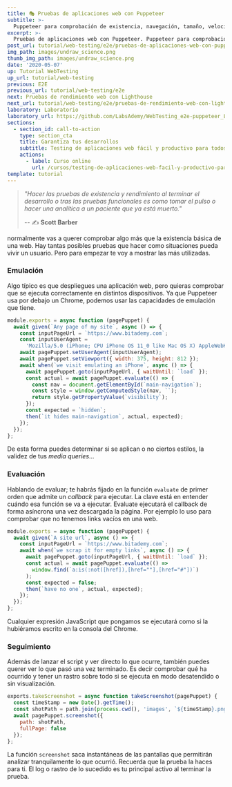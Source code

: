 ```yaml
---
title: 🎭 Pruebas de aplicaciones web con Puppeteer
subtitle: >-
  Puppeteer para comprobación de existencia, navegación, tamaño, velocidad y otras métricas.
excerpt: >-
  Pruebas de aplicaciones web con Puppeteer. Puppeteer para comprobación de existencia, navegación, tamaño, velocidad y otras métricas.
post_url: tutorial/web-testing/e2e/pruebas-de-aplicaciones-web-con-puppeteer
img_path: images/undraw_science.png
thumb_img_path: images/undraw_science.png
date: '2020-05-07'
up: Tutorial WebTesting
up_url: tutorial/web-testing
previous: E2E
previous_url: tutorial/web-testing/e2e
next: Pruebas de rendimiento web con Lighthouse
next_url: tutorial/web-testing/e2e/pruebas-de-rendimiento-web-con-lighthouse
laboratory: Laboratorio
laboratory_url: https://github.com/LabsAdemy/WebTesting_e2e-puppeteer_Labs
sections:
  - section_id: call-to-action
    type: section_cta
    title: Garantiza tus desarrollos
    subtitle: Testing de aplicaciones web fácil y productivo para todos.
    actions:
      - label: Curso online
        url: /cursos/testing-de-aplicaciones-web-facil-y-productivo-para-todos/
template: tutorial
---
```


> _"Hacer las pruebas de existencia y rendimiento al terminar el desarrollo o tras las pruebas funcionales es como tomar el pulso o hacer una analítica a un paciente que ya está muerto."_
>
> -- ✍️ **Scott Barber**

normalmente vas a querer comprobar algo más que la existencia básica de una web. Hay tantas posibles pruebas que hacer como situaciones pueda vivir un usuario. Pero para empezar te voy a mostrar las más utilizadas.

### Emulación

Algo típico es que despliegues una aplicación web, pero quieras comprobar que se ejecuta correctamente en distintos dispositivos. Ya que Puppeteer usa por debajo un Chrome, podemos usar las capacidades de emulación que tiene.

```javascript
module.exports = async function (pagePuppet) {
  await given(`Any page of my site`, async () => {
    const inputPageUrl = `https://www.bitademy.com`;
    const inputUserAgent =
      'Mozilla/5.0 (iPhone; CPU iPhone OS 11_0 like Mac OS X) AppleWebKit/604.1.38 (KHTML, like Gecko) Version/11.0 Mobile/15A372 Safari/604.1';
    await pagePuppet.setUserAgent(inputUserAgent);
    await pagePuppet.setViewport({ width: 375, height: 812 });
    await when(`we visit emulating an iPhone`, async () => {
      await pagePuppet.goto(inputPageUrl, { waitUntil: `load` });
      const actual = await pagePuppet.evaluate(() => {
        const nav = document.getElementById(`main-navigation`);
        const style = window.getComputedStyle(nav, ``);
        return style.getPropertyValue(`visibility`);
      });
      const expected = `hidden`;
      then(`it hides main-navigation`, actual, expected);
    });
  });
};
```
De esta forma puedes determinar si se aplican o no ciertos estilos, la validez de tus _media queries_...


### Evaluación

Hablando de evaluar; te habrás fijado en la función `evaluate` de primer orden que admite un _callback_ para ejecutar. La clave está en entender cuándo esa función se va a ejecutar. Evaluate ejecutará el callback de forma asíncrona una vez descargada la página.
Por ejemplo lo uso para comprobar que no tenemos links vacíos en una web.

```javascript
module.exports = async function (pagePuppet) {
  await given(`A site url`, async () => {
    const inputPageUrl = `https://www.bitademy.com`;
    await when(`we scrap it for empty links`, async () => {
      await pagePuppet.goto(inputPageUrl, { waitUntil: `load` });
      const actual = await pagePuppet.evaluate(() =>
        window.find(`a:is(:not([href]),[href=""],[href="#"])`)
      );
      const expected = false;
      then(`have no one`, actual, expected);
    });
  });
};
```

Cualquier expresión JavaScript que pongamos se ejecutará como si la hubiéramos escrito en la consola del Chrome.

### Seguimiento

Además de lanzar el script y ver directo lo que ocurre, también puedes querer ver lo que pasó una vez terminado. Es decir comprobar qué ha ocurrido y tener un rastro sobre todo si se ejecuta en modo desatendido o sin visualización.

```javascript
exports.takeScreenshot = async function takeScreenshot(pagePuppet) {
  const timeStamp = new Date().getTime();
  const shotPath = path.join(process.cwd(), 'images', `${timeStamp}.png`);
  await pagePuppet.screenshot({
    path: shotPath,
    fullPage: false
  });
};
```
La función `screenshot` saca instantáneas de las pantallas que permitirán analizar tranquilamente lo que ocurrió. Recuerda que la prueba la haces para ti. El log o rastro de lo sucedido es tu principal activo al terminar la prueba.
